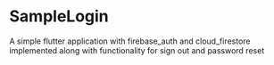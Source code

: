# SampleLogin
A simple flutter application with firebase_auth and  cloud_firestore implemented along with functionality for sign out and password reset
